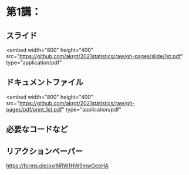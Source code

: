 # 第1講：





## スライド


<embed
  width="800"
  height="400"
  src="https://github.com/akrgt/2021statistics/raw/gh-pages/slide/1st.pdf"
  type="application/pdf"
>

## ドキュメントファイル


<embed
  width="800"
  height="400"
  src="https://github.com/akrgt/2021statistics/raw/gh-pages/pdf/print_1st.pdf"
  type="application/pdf"
>

## 必要なコードなど







## リアクションペーパー

https://forms.gle/oxrNRW1HW9mwGeoHA
